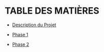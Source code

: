 # TABLE DES MATIÈRES

- [Description du Projet](description.md)

- [Phase 1](phase1.md)

- [Phase 2](phase2.md)
